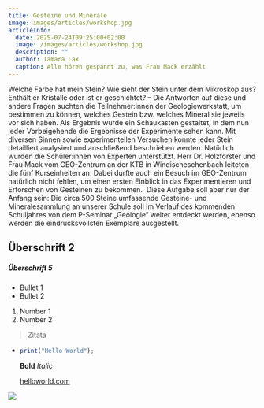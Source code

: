 ```yaml
---
title: Gesteine und Minerale
image: images/articles/workshop.jpg
articleInfo:
  date: 2025-07-24T09:25:00+02:00
  image: /images/articles/workshop.jpg
  description: ""
  author: Tamara Lax
  caption: Alle hören gespannt zu, was Frau Mack erzählt
---
```

Welche Farbe hat mein Stein? Wie sieht der Stein unter dem Mikroskop aus?
Enthält er Kristalle oder ist er geschichtet? – Die Antworten auf diese und
andere Fragen suchten die Teilnehmer:innen der Geologiewerkstatt, um
bestimmen zu können, welches Gestein bzw. welches Mineral sie jeweils vor
sich haben. Als Ergebnis wurde ein Schaukasten gestaltet, in dem nun jeder
Vorbeigehende die Ergebnisse der Experimente sehen kann. Mit diversen Sinnen
sowie experimentellen Versuchen konnte jeder Stein detailliert analysiert
und anschließend beschrieben werden. Natürlich wurden die Schüler:innen von
Experten unterstützt. Herr Dr. Holzförster und Frau Mack vom GEO-Zentrum an
der KTB in Windischeschenbach leiteten die fünf Kurseinheiten an. Dabei
durfte auch ein Besuch im GEO-Zentrum natürlich nicht fehlen, um einen
ersten Einblick in das Experimentieren und Erforschen von Gesteinen zu
bekommen.  Diese Aufgabe soll aber nur der Anfang sein: Die circa 500 Steine
umfassende Gesteine- und Mineralesammlung an unserer Schule soll im Verlauf
des kommenden Schuljahres von dem P-Seminar „Geologie“ weiter entdeckt
werden, ebenso werden die eindrucksvollsten Exemplare ausgestellt.

## Überschrift 2

##### Überschrift 5

* Bullet 1
* Bullet 2

1. Number 1
2. Number 2

> Zitata

* ```javascript
  print("Hello World");
  ```

  **Bold**
  *Italic*

  [helloworld.com](helloworld.com)

![](/images/articles/course.jpg)

[](helloworld.com)
